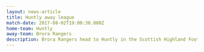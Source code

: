 ```yaml
---
layout: news-article
title: Huntly away league
match-date: 2017-08-02T19:00:30.000Z
home-team: Huntly
away-team: Brora Rangers
description: Brora Rangers head to Huntly in the Scottish Highland Football League
---
```


